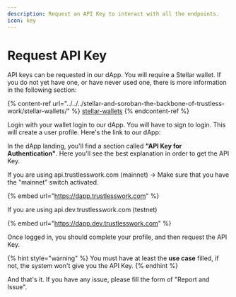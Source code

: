 ```yaml
---
description: Request an API Key to interact with all the endpoints.
icon: key
---
```


# Request API Key

API keys can be requested in our dApp. You will require a Stellar wallet. If you do not yet have one, or have never used one, there is more information in the following section:&#x20;

{% content-ref url="../../../stellar-and-soroban-the-backbone-of-trustless-work/stellar-wallets/" %}
[stellar-wallets](../../../stellar-and-soroban-the-backbone-of-trustless-work/stellar-wallets/)
{% endcontent-ref %}

Login with your wallet login to our dApp. You will have to sign to login. This will create a user profile. Here's the link to our dApp:&#x20;

In the dApp landing, you'll find a section called **"API Key for Authentication"**. Here you'll see the best explanation in order to get the API Key.



If you are using api.trustlesswork.com (mainnet) -> Make sure that you have the "mainnet" switch activated.

{% embed url="https://dapp.trustlesswork.com" %}

If you are using api.dev.trustlesswork.com (testnet)

{% embed url="https://dapp.dev.trustlesswork.com" %}

Once logged in, you should complete your profile, and then request the API Key.

{% hint style="warning" %}
You must have at least the **use case** filled, if not, the system won't give you the API Key.
{% endhint %}

And that's it. If you have any issue, please fill the form of "Report and Issue".
